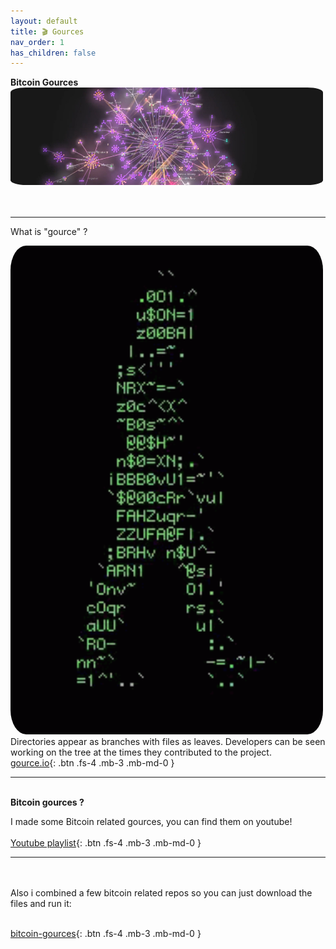 ```yaml
---
layout: default
title: 🎬 Gources
nav_order: 1
has_children: false
---
```


**<span class="fs-10">Bitcoin Gources</span><br>**
<img src="/img/headergource.jpg"  width="500"  style="border-radius:5%"><br>
<br><br>



---

<span class="fs-8"> What is "gource" ?</span><br>


<img src="/img/walk.gif"  width="500"  style="border-radius:5%">Directories appear as branches with files as leaves.
Developers can be seen working on the tree at the times they contributed to the project.<br>
[gource.io](https://gource.io/){: .btn .fs-4 .mb-3 .mb-md-0 }  <br>


---


<span class="fs-8"><br>**Bitcoin gources ?**</span><br>

I made some Bitcoin related gources, you can find them on youtube! <br><br>
[Youtube playlist](https://www.youtube.com/playlist?list=PL__P3lEspEgAcDvJZWLqOQqigCInflZeJ){: .btn .fs-4 .mb-3 .mb-md-0 }


---


<br><br>
Also i combined a few bitcoin related repos so you can just download the files and run it:<br><br>

[bitcoin-gources](https://github.com/bitpaint/bitcoin-gources){: .btn .fs-4 .mb-3 .mb-md-0 }
